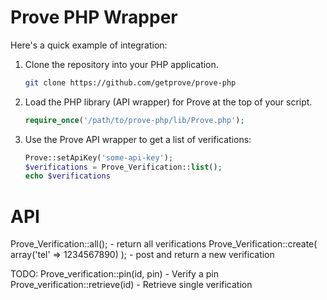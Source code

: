 
# Prove PHP Wrapper

Here's a quick example of integration:

1. Clone the repository into your PHP application.

    ```bash
    git clone https://github.com/getprove/prove-php
    ```

2. Load the PHP library (API wrapper) for Prove at the top of your script.

    ```php
    require_once('/path/to/prove-php/lib/Prove.php');
    ```

3. Use the Prove API wrapper to get a list of verifications:

    ```php
    Prove::setApiKey('some-api-key');
    $verifications = Prove_Verification::list();
    echo $verifications
    ```


# API

Prove_Verification::all(); - return all verifications
Prove_Verification::create( array('tel' => 1234567890) ); - post and return a new verification

TODO:
Prove_verification::pin(id, pin) - Verify a pin
Prove_verification::retrieve(id) - Retrieve single verification